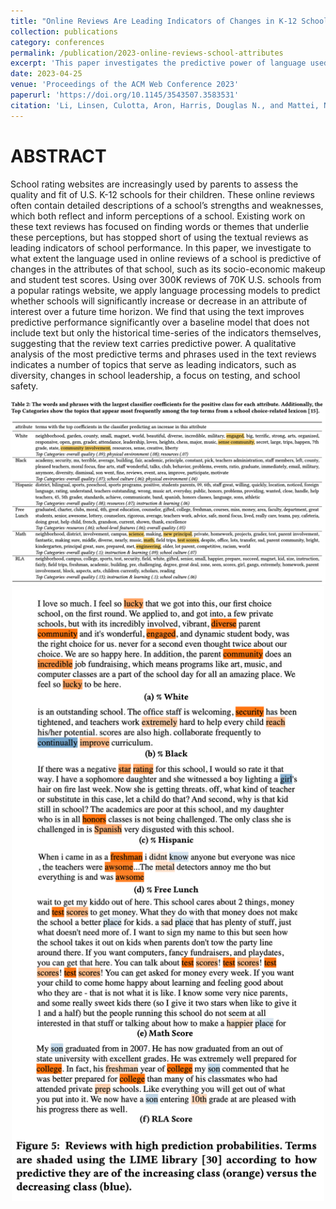 ```yaml
---
title: "Online Reviews Are Leading Indicators of Changes in K-12 School Attributes"
collection: publications
category: conferences
permalink: /publication/2023-online-reviews-school-attributes
excerpt: 'This paper investigates the predictive power of language used in online reviews of U.S. K-12 schools regarding changes in school attributes like socio-economic makeup and student test scores.'
date: 2023-04-25
venue: 'Proceedings of the ACM Web Conference 2023'
paperurl: 'https://doi.org/10.1145/3543507.3583531'
citation: 'Li, Linsen, Culotta, Aron, Harris, Douglas N., and Mattei, Nicholas. (2023). "Online Reviews Are Leading Indicators of Changes in K-12 School Attributes." <i>Proceedings of the ACM Web Conference 2023</i>. 2808–2818.'
---
```


ABSTRACT
======
School rating websites are increasingly used by parents to assess the quality and fit of U.S. K-12 schools for their children. These online reviews often contain detailed descriptions of a school’s strengths and weaknesses, which both reflect and inform perceptions of a school. Existing work on these text reviews has focused on finding words or themes that underlie these perceptions, but has stopped short of using the textual reviews as leading indicators of school performance. In this paper, we investigate to what extent the language used in online reviews of a school is predictive of changes in the attributes of that school, such as its socio-economic makeup and student test scores. Using over 300K reviews of 70K U.S. schools from a popular ratings website, we apply language processing models to predict whether schools will significantly increase or decrease in an attribute of interest over a future time horizon. We find that using the text improves predictive performance significantly over a baseline model that does not include text but only the historical time-series of the indicators themselves, suggesting that the review text carries predictive power. A qualitative analysis of the most predictive terms and phrases used in the text reviews indicates a number of topics that serve as leading indicators, such as diversity, changes in school leadership, a focus on testing, and school safety.


<div style="text-align: center;">
    <img src="/images/li2023online_topterms.png" alt="Top terms" width="800"/>
</div>


<div style="text-align: center;">
    <img src="/images/li2023online_lime.png" alt="Top terms lime" width="500"/>
</div>
